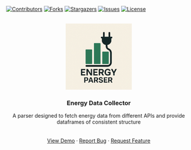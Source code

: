 <!-- PROJECT INFO -->
[![Contributors][contributors-shield]][contributors-url]
[![Forks][forks-shield]][forks-url]
[![Stargazers][stars-shield]][stars-url]
[![Issues][issues-shield]][issues-url]
[![License][license-shield]][license-url]

<!-- PROJECT LOGO -->
<br />
<div align="center">
  <a href="https://github.com/mt7180/EnergyDataParser">
    <img src="src/img/logo.png" alt="Logo" width="180">
  </a>

  <h3 align="center">Energy Data Collector</h3>

  <p align="center">
    A parser designed to fetch energy data from different APIs and provide dataframes of consistent structure</br>
    <br />
    <br />
    <a href="https://github.com/mt7180/EnergyDataParser/blob/main/examples">View Demo</a>
    ·
    <a href="https://github.com/mt7180/EnergyDataParser/issues">Report Bug</a>
    ·
    <a href="https://github.com/mt7180/EnergyDataParser/issues">Request Feature</a>
  </p>
</div>




<!-- LINKS -->
<!-- https://www.markdownguide.org/basic-syntax/#reference-style-links -->
[contributors-shield]: https://img.shields.io/github/contributors/mt7180/EnergyDataParser.svg?style=for-the-badge
[contributors-url]: https://github.com/mt7180/EnergyDataParser/graphs/contributors
[forks-shield]: https://img.shields.io/github/forks/mt7180/EnergyDataParser.svg?style=for-the-badge
[forks-url]: https://github.com/mt7180/EnergyDataParser/network/members
[stars-shield]: https://img.shields.io/github/stars/mt7180/EnergyDataParser.svg?style=for-the-badge
[stars-url]: https://github.com/mt7180/EnergyDataParser/stargazers
[issues-shield]: https://img.shields.io/github/issues/mt7180/EnergyDataParser.svg?style=for-the-badge
[issues-url]: https://github.com//miratheidel/EnergyDataParser/issues
[license-shield]: https://img.shields.io/github/license/mt7180/EnergyDataParser.svg?style=for-the-badge
[license-url]: https://github.com//mt7180/EnergyDataParser/blob/main/LICENSE